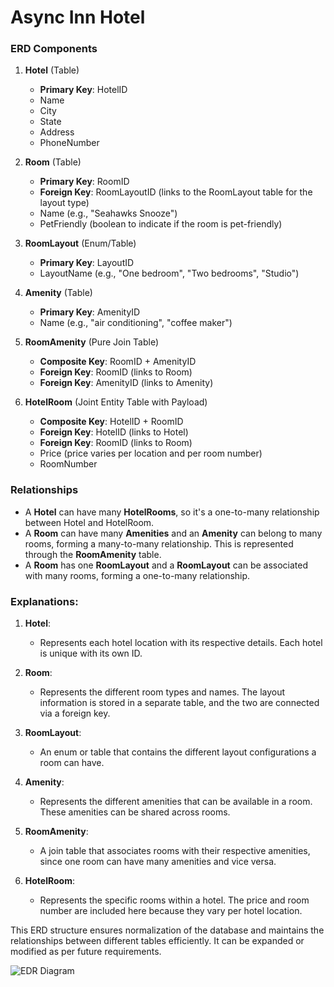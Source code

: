 ﻿# Async Inn Hotel

### ERD Components

1. **Hotel** (Table)
   - **Primary Key**: HotelID
   - Name
   - City
   - State
   - Address
   - PhoneNumber

2. **Room** (Table)
   - **Primary Key**: RoomID
   - **Foreign Key**: RoomLayoutID (links to the RoomLayout table for the layout type)
   - Name (e.g., "Seahawks Snooze")
   - PetFriendly (boolean to indicate if the room is pet-friendly)

3. **RoomLayout** (Enum/Table)
   - **Primary Key**: LayoutID
   - LayoutName (e.g., "One bedroom", "Two bedrooms", "Studio")

4. **Amenity** (Table)
   - **Primary Key**: AmenityID
   - Name (e.g., "air conditioning", "coffee maker")

5. **RoomAmenity** (Pure Join Table)
   - **Composite Key**: RoomID + AmenityID
   - **Foreign Key**: RoomID (links to Room)
   - **Foreign Key**: AmenityID (links to Amenity)

6. **HotelRoom** (Joint Entity Table with Payload)
   - **Composite Key**: HotelID + RoomID
   - **Foreign Key**: HotelID (links to Hotel)
   - **Foreign Key**: RoomID (links to Room)
   - Price (price varies per location and per room number)
   - RoomNumber

### Relationships
- A **Hotel** can have many **HotelRooms**, so it's a one-to-many relationship between Hotel and HotelRoom.
- A **Room** can have many **Amenities** and an **Amenity** can belong to many rooms, forming a many-to-many relationship. This is represented through the **RoomAmenity** table.
- A **Room** has one **RoomLayout** and a **RoomLayout** can be associated with many rooms, forming a one-to-many relationship.

### Explanations:

1. **Hotel**:
   - Represents each hotel location with its respective details. Each hotel is unique with its own ID.

2. **Room**:
   - Represents the different room types and names. The layout information is stored in a separate table, and the two are connected via a foreign key.

3. **RoomLayout**:
   - An enum or table that contains the different layout configurations a room can have.

4. **Amenity**:
   - Represents the different amenities that can be available in a room. These amenities can be shared across rooms.

5. **RoomAmenity**:
   - A join table that associates rooms with their respective amenities, since one room can have many amenities and vice versa.

6. **HotelRoom**:
   - Represents the specific rooms within a hotel. The price and room number are included here because they vary per hotel location.

This ERD structure ensures normalization of the database and maintains the relationships between different tables efficiently. It can be expanded or modified as per future requirements.

![EDR Diagram](Async-Inn-Hotel-Management-System/IMG_0718.png)

